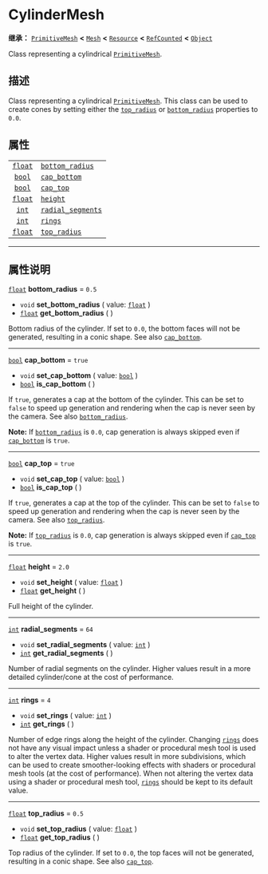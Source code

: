 <!-- ⚠ 请勿编辑本文件 ⚠ -->
<!-- 本文档使用脚本从 WeDot 引擎源码仓库生成。 -->
<!-- 生成脚本：https://github.com/WeDot-Engine/WeDot/tree/4.3/doc/tools/make_md.py； -->
<!-- 原文件：https://github.com/WeDot-Engine/WeDot/tree/4.3/doc/classes/CylinderMesh.xml。 -->

<div id="_class_cylindermesh"></div>

# CylinderMesh

**继承：** [`PrimitiveMesh`](class_primitivemesh.md) **<** [`Mesh`](class_mesh.md) **<** [`Resource`](class_resource.md) **<** [`RefCounted`](class_refcounted.md) **<** [`Object`](class_object.md)

Class representing a cylindrical [`PrimitiveMesh`](class_primitivemesh.md).

## 描述

Class representing a cylindrical [`PrimitiveMesh`](class_primitivemesh.md). This class can be used to create cones by setting either the [`top_radius`](class_cylindermesh.md#class_cylindermesh_property_top_radius) or [`bottom_radius`](class_cylindermesh.md#class_cylindermesh_property_bottom_radius) properties to `0.0`.

## 属性

|||
|:-:|:--|
| [`float`](class_float.md) | [`bottom_radius`](class_cylindermesh.md#class_cylindermesh_property_bottom_radius)     | ``0.5``  |
| [`bool`](class_bool.md)   | [`cap_bottom`](class_cylindermesh.md#class_cylindermesh_property_cap_bottom)           | ``true`` |
| [`bool`](class_bool.md)   | [`cap_top`](class_cylindermesh.md#class_cylindermesh_property_cap_top)                 | ``true`` |
| [`float`](class_float.md) | [`height`](class_cylindermesh.md#class_cylindermesh_property_height)                   | ``2.0``  |
| [`int`](class_int.md)     | [`radial_segments`](class_cylindermesh.md#class_cylindermesh_property_radial_segments) | ``64``   |
| [`int`](class_int.md)     | [`rings`](class_cylindermesh.md#class_cylindermesh_property_rings)                     | ``4``    |
| [`float`](class_float.md) | [`top_radius`](class_cylindermesh.md#class_cylindermesh_property_top_radius)           | ``0.5``  |

<!-- rst-class:: classref-section-separator -->

---

## 属性说明

<div id="_class_cylindermesh_property_bottom_radius"></div>

[`float`](class_float.md) **bottom_radius** = ``0.5`` <div id="class_cylindermesh_property_bottom_radius"></div>

- `void` **set_bottom_radius** ( value: [`float`](class_float.md) )
- [`float`](class_float.md) **get_bottom_radius** ( )

Bottom radius of the cylinder. If set to `0.0`, the bottom faces will not be generated, resulting in a conic shape. See also [`cap_bottom`](class_cylindermesh.md#class_cylindermesh_property_cap_bottom).

<!-- rst-class:: classref-item-separator -->

---

<div id="_class_cylindermesh_property_cap_bottom"></div>

[`bool`](class_bool.md) **cap_bottom** = ``true`` <div id="class_cylindermesh_property_cap_bottom"></div>

- `void` **set_cap_bottom** ( value: [`bool`](class_bool.md) )
- [`bool`](class_bool.md) **is_cap_bottom** ( )

If `true`, generates a cap at the bottom of the cylinder. This can be set to `false` to speed up generation and rendering when the cap is never seen by the camera. See also [`bottom_radius`](class_cylindermesh.md#class_cylindermesh_property_bottom_radius).

 **Note:** If [`bottom_radius`](class_cylindermesh.md#class_cylindermesh_property_bottom_radius) is `0.0`, cap generation is always skipped even if [`cap_bottom`](class_cylindermesh.md#class_cylindermesh_property_cap_bottom) is `true`.

<!-- rst-class:: classref-item-separator -->

---

<div id="_class_cylindermesh_property_cap_top"></div>

[`bool`](class_bool.md) **cap_top** = ``true`` <div id="class_cylindermesh_property_cap_top"></div>

- `void` **set_cap_top** ( value: [`bool`](class_bool.md) )
- [`bool`](class_bool.md) **is_cap_top** ( )

If `true`, generates a cap at the top of the cylinder. This can be set to `false` to speed up generation and rendering when the cap is never seen by the camera. See also [`top_radius`](class_cylindermesh.md#class_cylindermesh_property_top_radius).

 **Note:** If [`top_radius`](class_cylindermesh.md#class_cylindermesh_property_top_radius) is `0.0`, cap generation is always skipped even if [`cap_top`](class_cylindermesh.md#class_cylindermesh_property_cap_top) is `true`.

<!-- rst-class:: classref-item-separator -->

---

<div id="_class_cylindermesh_property_height"></div>

[`float`](class_float.md) **height** = ``2.0`` <div id="class_cylindermesh_property_height"></div>

- `void` **set_height** ( value: [`float`](class_float.md) )
- [`float`](class_float.md) **get_height** ( )

Full height of the cylinder.

<!-- rst-class:: classref-item-separator -->

---

<div id="_class_cylindermesh_property_radial_segments"></div>

[`int`](class_int.md) **radial_segments** = ``64`` <div id="class_cylindermesh_property_radial_segments"></div>

- `void` **set_radial_segments** ( value: [`int`](class_int.md) )
- [`int`](class_int.md) **get_radial_segments** ( )

Number of radial segments on the cylinder. Higher values result in a more detailed cylinder/cone at the cost of performance.

<!-- rst-class:: classref-item-separator -->

---

<div id="_class_cylindermesh_property_rings"></div>

[`int`](class_int.md) **rings** = ``4`` <div id="class_cylindermesh_property_rings"></div>

- `void` **set_rings** ( value: [`int`](class_int.md) )
- [`int`](class_int.md) **get_rings** ( )

Number of edge rings along the height of the cylinder. Changing [`rings`](class_cylindermesh.md#class_cylindermesh_property_rings) does not have any visual impact unless a shader or procedural mesh tool is used to alter the vertex data. Higher values result in more subdivisions, which can be used to create smoother-looking effects with shaders or procedural mesh tools (at the cost of performance). When not altering the vertex data using a shader or procedural mesh tool, [`rings`](class_cylindermesh.md#class_cylindermesh_property_rings) should be kept to its default value.

<!-- rst-class:: classref-item-separator -->

---

<div id="_class_cylindermesh_property_top_radius"></div>

[`float`](class_float.md) **top_radius** = ``0.5`` <div id="class_cylindermesh_property_top_radius"></div>

- `void` **set_top_radius** ( value: [`float`](class_float.md) )
- [`float`](class_float.md) **get_top_radius** ( )

Top radius of the cylinder. If set to `0.0`, the top faces will not be generated, resulting in a conic shape. See also [`cap_top`](class_cylindermesh.md#class_cylindermesh_property_cap_top).

[^virtual]: 本方法通常需要用户覆盖才能生效。
[^const]: 本方法无副作用，不会修改该实例的任何成员变量。
[^vararg]: 本方法除了能接受在此处描述的参数外，还能够继续接受任意数量的参数。
[^constructor]: 本方法用于构造某个类型。
[^static]: 调用本方法无需实例，可直接使用类名进行调用。
[^operator]: 本方法描述的是使用本类型作为左操作数的有效运算符。
[^bitfield]: 这个值是由下列位标志构成位掩码的整数。
[^void]: 无返回值。
